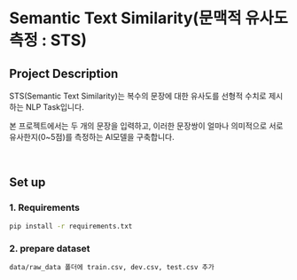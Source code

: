 # Semantic Text Similarity(문맥적 유사도 측정 : STS)

## Project Description

STS(Semantic Text Similarity)는 복수의 문장에 대한 유사도를 선형적 수치로 제시하는 NLP Task입니다.

본 프로젝트에서는 두 개의 문장을 입력하고, 이러한 문장쌍이 얼마나 의미적으로 서로 유사한지(0~5점)를 측정하는 AI모델을 구축합니다.


<br/>


## Set up

### 1. Requirements

```bash
pip install -r requirements.txt
```

### 2. prepare dataset

```bash
data/raw_data 폴더에 train.csv, dev.csv, test.csv 추가
```


